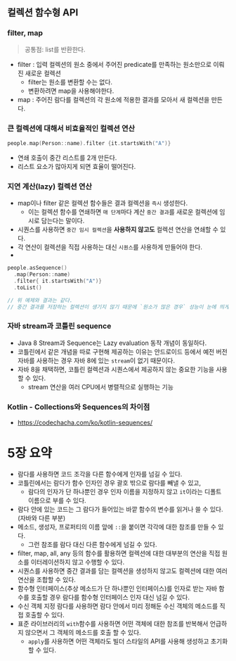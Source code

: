 


## 컬렉션 함수형 API

### filter, map

> 공통점: list를 반환한다.

- filter : 입력 컬렉션의 원소 중에서 주어진 predicate를 만족하는 원소만으로 이뤄진 새로운 컬렉션
  - filter는 원소를 변환할 수는 없다.
  - 변환하려면 map을 사용해야한다.
- map : 주어진 람다를 컬렉션의 각 원소에 적용한 결과를 모아서 새 컬렉션을 만든다.

### 큰 컬렉션에 대해서 비효율적인 컬렉션 연산

```kotlin
people.map(Person::name).filter {it.startsWith("A")}
```
- 연쇄 호출이 중간 리스트를 2개 만든다.
- 리스트 요소가 많아지게 되면 효율이 떨어진다.

### 지연 계산(lazy) 컬렉션 연산

- map이나 filter 같은 컬렉션 함수들은 결과 컬렉션을 `즉시` 생성한다.
  - 이는 컬렉션 함수를 연쇄하면 `매 단계`마다 계산 `중간 결과`를 새로운 컬렉션에 임시로 담는다는 말이다.
- 시퀀스를 사용하면 `중간 임시 컬렉션`을 **사용하지 않고도** 컬렉션 연산을 연쇄할 수 있다.
- 각 연산이 컬렉션을 직접 사용하는 대신 `시퀀스`를 사용하게 만들어야 한다.
- 

```kotlin
people.asSequence()
  .map(Person::name)
  .filter{ it.startsWith("A")}
  .toList()

// 위 예제와 결과는 같다.
// 중간 결과를 저장하는 컬렉션이 생기지 않기 때문에 `원소가 많은 경우` 성능이 눈에 띄게 좋아진다.
```

### 자바 stream과 코틀린 sequence

- Java 8 Stream과 Sequence는 Lazy evaluation 동작 개념이 동일하다.
- 코틀린에서 같은 개념을 따로 구현해 제공하는 이유는 안드로이드 등에서 예전 버전 자바를 사용하는 경우 자바 8에 있는 `stream`이 없기 때문이다.
- 자바 8을 채택하면, 코틀린 컬렉션과 시퀀스에서 제공하지 않는 중요한 기능을 사용할 수 있다.
  - stream 연산을 여러 CPU에서 병렬적으로 실행하는 기능


### Kotlin - Collections와 Sequences의 차이점
- https://codechacha.com/ko/kotlin-sequences/


# 5장 요약

- 람다를 사용하면 코드 조각을 다른 함수에게 인자를 넘길 수 있다.
- 코틀린에서는 람다가 함수 인자인 경우 괄호 밖으로 람다를 빼낼 수 있고,
  - 람다의 인자가 단 하나뿐인 경우 인자 이름을 지정하지 않고 `it`이라는 디폴트 이름으로 부를 수 있다.
- 람다 안에 있는 코드는 그 람다가 들어있는 바깥 함수의 변수를 읽거나 쓸 수 있다. (자바와 다른 부분)
- 메소드, 생성자, 프로퍼티의 이름 앞에 `::`을 붙이면 각각에 대한 참조를 만들 수 있다.
  - 그런 참조를 람다 대신 다른 함수에게 넘길 수 있다.
- filter, map, all, any 등의 함수를 활용하면 컬렉션에 대한 대부분의 연산을 직접 원소를 이터레이션하지 않고 수행할 수 있다.
- 시퀀스를 사용하면 중간 결과를 담는 컬렉션을 생성하지 않고도 컬렉션에 대한 여러 연산을 조합할 수 있다.
- 함수형 인터페이스(추상 메소드가 단 하나뿐인 인터페이스)를 인자로 받는 자바 함수를 호출할 경우 람다를 함수형 인터페이스 인자 대신 넘길 수 있다.
- 수신 객체 지정 람다를 사용하면 람다 안에서 미리 정해둔 수신 객체의 메소드를 직접 호출할 수 있다.
- 표준 라이브러리의 `with`함수를 사용하면 어떤 객체에 대한 참조를 반복해서 언급하지 않으면서 그 객체의 메소드를 호출 할 수 있다.
  - `apply`를 사용하면 어떤 객체라도 빌더 스타일의 API를 사용해 생성하고 초기화할 수 있다.